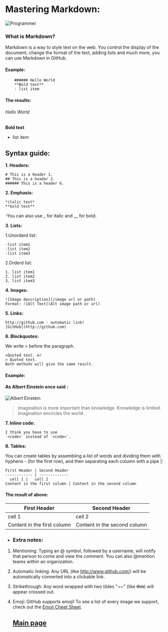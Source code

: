 # Mastering Markdown:


![Programmer](https://cdn5.vectorstock.com/i/1000x1000/36/19/coding-and-programming-line-art-thin-icons-vector-10623619.jpg)


### **What is Markdown?**

Markdown is a way to style text on the web. You control the display of the document; change the format of the text, adding lists  and much more, you can use Markdown in GitHub.


#### **Example:**

        ###### Hello World
        **Bold text**
        - list item

#### **The results:**

###### Hello World
**Bold text**
- list item

## Syntax guide:

**1. Headers:**

    # This is a header 1.
    ## This is a header 2.
    ###### This is a header 6.

**2. Emphasis:**

    *italic text*
    **bold text**

-You can also use _ for italic and __ for bold.

**3. Lists:**

1.Unorderd list:


    -list item1
    -list item2
    -list item3

2.Orderd list:

    1. list item1
    2. list item2
    3. list item3

**4. Images:**

    ![Image description](/image url or path)
    Format: ![Alt Text](Alt image path or url)

**5. Links:**

    http://github.com - automatic link!
    [GitHub](http://github.com)

**6. Blockquotes:**

 We write > before the paragraph.

    >Quoted text. or
    > Quoted text.
    Both methods will give the same result.

  #### **Example:**

#### **As Albert Einstein once said :**
  ![Albert Einstein](https://miro.medium.com/max/2890/1*oC1wQeImbqzcfO3jixK2oQ.jpeg)


>Imagination is more important than knowledge. Knowledge is limited. Imagination encircles the world.

**7. Inline code:**

    I think you have to use
    `<code>` instead of `<code>`.


**8. Tables:**

You can create tables by assembling a list of words and dividing them with hyphens - (for the first row), and then separating each column with a pipe |:


    First Header | Second Header
    ------------ | -------------
      cell 1 |   cell 2
    Content in the first column | Content in the second column

#### **The result of above:**

First Header | Second Header
------------ | -------------
  cell 1 |   cell 2
Content in the first column | Content in the second column



- ### **Extra notes:**

1. Mentioning: Typing an @ symbol, followed by a username, will notify that person to come and view the comment. You can also @mention teams within an organization.

2. Automatic linking: Any URL (like http://www.github.com/) will be automatically converted into a clickable link.

3. Strikethrough: Any word wrapped with two tildes "~~" (like ~~this~~) will appear crossed out.

4. Emoji: GitHub supports emoji!
To see a list of every image we support, check out the [Emoji Cheet Sheet](https://github.com/ikatyang/emoji-cheat-sheet/blob/master/README.md).




   ## [Main page](https://amjadmesmar.github.io/reading-notes/)